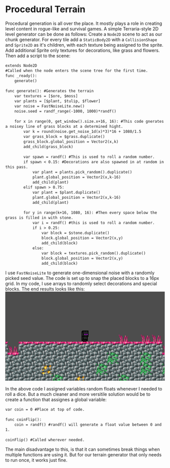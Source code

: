 # Procedural Terrain

Procedural generation is all over the place. It mostly plays a role in creating level content in rogue-like and survival games. A simple Terraria-style 2D level generator can be done as follows: Create a ```Node2D``` scene to act as our chunk generator. For every tile add a ```StaticBody2D``` with a ```CollisionShape``` and ```Sprite2D``` as it's children, with each texture being assigned to the sprite. Add additional Sprite only textures for decorations, like grass and flowers. Then add a script to the scene:
<br>
```gdscript
extends Node2D
#Called when the node enters the scene tree for the first time.
func _ready():
	generate()

func generate(): #Generates the terrain
	var textures = [$ore, $moss]
	var plants = [$plant, $tulip, $flower]
	var noise = FastNoiseLite.new()
	noise.seed = randf_range(-1000, 1000)*randf()

	for x in range(0, get_window().size.x+16, 16): #This code gnerates a noisey line of grass blocks at a determined hight.
		var k = round(noise.get_noise_1d(x)*3)*16 + 1080/1.5
		var grass_block = $grass.duplicate()
		grass_block.global_position = Vector2(x,k)
		add_child(grass_block)

		var spawn = randf() #This is used to roll a random number.
		if spawn < 0.15: #Decorations are also spawned in at random in this pass.
			var plant = plants.pick_random().duplicate()
			plant.global_position = Vector2(x,k-16)
			add_child(plant)
		elif spawn > 0.75:
			var plant = $plant.duplicate()
			plant.global_position = Vector2(x,k-16)
			add_child(plant)

		for y in range(k+16, 1080, 16): #Then every space below the grass is filled in with stone.
			var i = randf() #this is used to roll a random number.
			if i > 0.25:
				var block = $stone.duplicate()
				block.global_position = Vector2(x,y)
				add_child(block)
			else:
				var block = textures.pick_random().duplicate()
				block.global_position = Vector2(x,y)
				add_child(block)
```
I use ```FastNoiseLite``` to generate one-dimensional noise with a randomly picked seed value. The code is set up to snap the placed blocks to a 16px grid. In my code, I use arrays to randomly select decorations and special blocks. The end results looks like this:
<br>
![Terrain](images/terrian.gif)

In the above code I assigned variables random floats whenever I needed to roll a dice. But a much cleaner and more versitile solution would be to create a function that assignes a global variable:
<br>
```gdscript
var coin = 0 #Place at top of code.

func coinFlip():
	coin = randf() #randf() will generate a float value between 0 and 1.

coinFlip() #Called wherever needed.
```

The main disadvantage to this, is that it can sometimes break things when multiple functions are using it. But for our terrain generator that only needs to run once, it works just fine.
